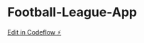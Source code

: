 # Football-League-App

[Edit in Codeflow ⚡️](https://stackblitz.com/~/github.com/SelvaNandhini-Krishnamoorthy/Football-League-App)